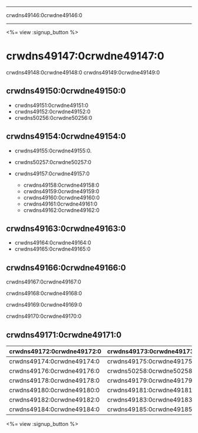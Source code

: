 * * *

crwdns49146:0crwdne49146:0

* * *

<%= view :signup_button %>

# crwdns49147:0crwdne49147:0

crwdns49148:0crwdne49148:0 crwdns49149:0crwdne49149:0

## crwdns49150:0crwdne49150:0

  * crwdns49151:0crwdne49151:0
  * crwdns49152:0crwdne49152:0
  * crwdns50256:0crwdne50256:0

## crwdns49154:0crwdne49154:0

  * crwdns49155:0crwdne49155:0.
  * crwdns50257:0crwdne50257:0   
      
    
  * crwdns49157:0crwdne49157:0 
      * crwdns49158:0crwdne49158:0
      * crwdns49159:0crwdne49159:0
      * crwdns49160:0crwdne49160:0
      * crwdns49161:0crwdne49161:0
      * crwdns49162:0crwdne49162:0

## crwdns49163:0crwdne49163:0

  * crwdns49164:0crwdne49164:0 
  * crwdns49165:0crwdne49165:0

## crwdns49166:0crwdne49166:0

crwdns49167:0crwdne49167:0

crwdns49168:0crwdne49168:0

crwdns49169:0crwdne49169:0

crwdns49170:0crwdne49170:0   
  


## crwdns49171:0crwdne49171:0

| crwdns49172:0crwdne49172:0 | crwdns49173:0crwdne49173:0 |
| -------------------------- | -------------------------- |
| crwdns49174:0crwdne49174:0 | crwdns49175:0crwdne49175:0 |
| crwdns49176:0crwdne49176:0 | crwdns50258:0crwdne50258:0 |
| crwdns49178:0crwdne49178:0 | crwdns49179:0crwdne49179:0 |
| crwdns49180:0crwdne49180:0 | crwdns49181:0crwdne49181:0 |
| crwdns49182:0crwdne49182:0 | crwdns49183:0crwdne49183:0 |
| crwdns49184:0crwdne49184:0 | crwdns49185:0crwdne49185:0 |

<%= view :signup_button %>